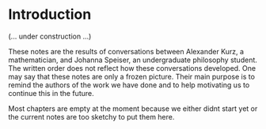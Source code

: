 # Introduction

(... under construction ...)

These notes are the results of conversations between Alexander Kurz, a mathematician, and Johanna Speiser, an undergraduate philosophy student. The written order does not reflect how these conversations developed. One may say that these notes are only a frozen picture. Their main purpose is to remind the authors of the work we have done and to help motivating us to continue this in the future.

Most chapters are empty at the moment because we either didnt start yet or the current notes are too sketchy to put them here. 